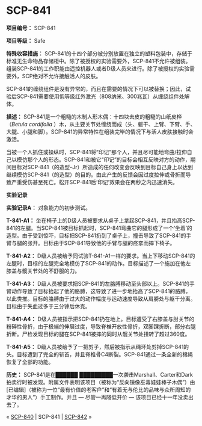 # SCP-841
                        


**项目编号：** SCP-841

**项目等级：** Safe

**特殊收容措施：** SCP-841的十四个部分被分别放置在独立的塑料包装中，存储于标准无生命物品存储柜中。除了被授权的实验需要外，SCP-841不允许被组装。组装SCP-841的工作职能由遥控机器人或者D级人员来进行。除了被授权的实验需要外，SCP绝对不允许接触活人的皮肤。

SCP-841的缠绕组件是没有异常的，而且在需要的情况下可以被替换；因此，试验后SCP-841需要使用低等级红外激光（808纳米、300兆瓦）从缠绕组件处解体。

**描述：** SCP-841是一个粗糙的木制人形木偶：十四块去皮的粗糙的山纸皮桦（*Betula cordifolia* ）木，从主要关节处缠绕而成（头、躯干、上臂、下臂、手、大腿、小腿和脚）。SCP-841的异常特性在组装完毕的情况下与活人皮肤接触时会激活。

当被一个人抓住或操纵时，SCP-841将“印记”那个人，并且尽可能地弯曲/拉伸自己以模仿那个人的形态。SCP-841和被它“印记”的目标会相互反映对方的动作，期间目标对SCP-841（的造型-Jr）所造成的任何改变会反映到目标自己身上以达到继续模仿SCP-841（的造型）的目的。由此产生的反馈会因过度拉伸或骨折而导致严重受伤甚至死亡。松开SCP-841后‘印记’效果会在两秒之内迅速消失。

**实验记录** 

**实验记录A：** 对象能力的初步测试。

**T-841-A1：** 坐在椅子上的D级人员被要求从桌子上拿起SCP-841，并且抬高SCP-841的左腿。当SCP-841被目标抓起时，SCP-841弯曲它的腿形成了一个‘坐着’的造型。由于受到惊吓，目标把SCP-841扔到了桌子上，撞击导致了SCP-841的手臂与腿的张开。目标由于SCP-841导致他的手臂与腿的痉挛而摔下椅子。

**T-841-A2：** D级人员被给予同试验T-841-A1一样的要求。当上下移动SCP-841的左腿时，目标的左腿完全地模仿了SCP-841的动作。目标描述了一个施加在他左膝盖与髋关节处的不舒服的力。

**T-841-A3：** D级人员被要求把SCP-841的左胳膊移动至头部以上。SCP-841的手臂动作导致了目标抬起了他的胳膊，这导致了进一步地抬高了SCP-841的胳膊，以此类推。目标的胳膊由于过大的动作幅度与运动速度导致从肩膀处与躯干分离。目标由于失血过多于三分钟后休克。

**T-841-A4：** D级人员被指示把SCP-841扔在地上。目标遭受了右膝盖与肘关节的粉碎性骨折，由于极端的伸展过度，导致脊椎开放性骨折，双脚踝折断，部分右腿折断。尸检发现目标的腿在SCP-841被摔的同时从髋关节处扭转了超过360度。

**T-841-A5：** D级人员被给予了一把剪子，然后被指示从绳环处剪掉SCP-841的头。目标遭到了完全的斩首，并且脊椎骨C4断裂。SCP-841通过一条全新的棉绳恢复了全部的功能。

**历史：** SCP-841是在██████ █████████一次袭击Marshall、Carter和Dark拍卖行时被发现。附属文件表明该项目（被称为“反向镜像巫毒娃娃棒子木偶”）由[已编辑]（被称为一位“最有价值的老客户”和“有着无与伦比的品味与众所周知的才华的男人”）手工制作。并且 — 尽管一再降低开价 — 该项目已经十一年没卖出去了。



« <a shape='rect' class='newpage' href='/scp-840'>SCP-840</a> | SCP-841 | [SCP-842](/scp-842) »





                    